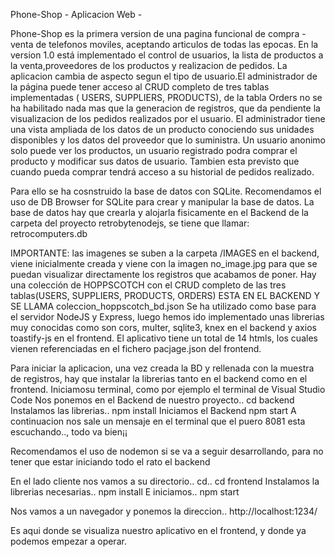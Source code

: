 Phone-Shop - Aplicacion Web -

Phone-Shop es la primera version de una pagina funcional de compra - venta de telefonos moviles, aceptando articulos de todas las epocas. En la version 1.0 está implementado el control de usuarios, la lista de productos a la venta,proveedores de los productos y realizacion de pedidos. La aplicacion cambia de aspecto segun el tipo de usuario.El administrador de la página puede tener acceso al CRUD completo de tres tablas implementadas ( USERS, SUPPLIERS, PRODUCTS), de la tabla Orders no se ha habilitado nada mas que la generacion de registros, que da pendiente la visualizacion de los pedidos realizados por el usuario.
El administrador tiene una vista ampliada de los datos de un producto conociendo sus unidades disponibles y los datos del proveedor que lo suministra. Un usuario anonimo solo puede ver los productos, un usuario registrado podra comprar el producto y modificar sus datos de usuario. Tambien esta previsto que cuando pueda comprar tendrá acceso a su historial de pedidos realizado.

Para ello se ha cosnstruido la base de datos con SQLite. Recomendamos el uso de DB Browser for SQLite para crear y manipular la base de datos. La base de datos hay que crearla y alojarla fisicamente en el Backend de la carpeta del proyecto retrobytenodejs, se tiene que llamar: retrocomputers.db

IMPORTANTE:
las imagenes se suben a la carpeta /IMAGES en el backend, viene inicialmente creada y viene con la imagen no_image.jpg para que se puedan visualizar directamente los registros que acabamos de poner.
Hay una colección de HOPPSCOTCH con el CRUD completo de las tres tablas(USERS, SUPPLIERS, PRODUCTS, ORDERS) ESTA EN EL BACKEND Y SE LLAMA coleccion_hoppscotch_bd.json
Se ha utilizado como base para el servidor NodeJS y Express, luego hemos ido implementado unas librerias muy conocidas como son cors, multer, sqlite3, knex en el backend y axios toastify-js en el frontend. El aplicativo tiene un total de 14 htmls, los cuales vienen referenciadas en el fichero pacjage.json del frontend.

Para iniciar la aplicacion, una vez creada la BD y rellenada con la muestra de registros, hay que instalar la librerias tanto en el backend como en el frontend. Iniciamosu terminal, como por ejemplo el terminal de Visual Studio Code Nos ponemos en el Backend de nuestro proyecto.. cd backend Instalamos las librerias.. npm install Iniciamos el Backend npm start A continuacion nos sale un mensaje en el terminal que el puero 8081 esta escuchando.., todo va bien¡¡

Recomendamos el uso de nodemon si se va a seguir desarrollando, para no tener que estar iniciando todo el rato el backend

En el lado cliente nos vamos a su directorio.. cd.. cd frontend Instalamos la librerias necesarias.. npm install E iniciamos.. npm start

Nos vamos a un navegador y ponemos la direccion.. http://localhost:1234/

Es aqui donde se visualiza nuestro aplicativo en el frontend, y donde ya podemos empezar a operar.
